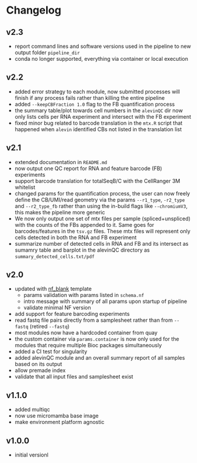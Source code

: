 # Changelog


## v2.3
- report command lines and software versions used in the pipeline to new output folder `pipeline_dir`
- conda no longer supported, everything via container or local execution
## v2.2
- added error strategy to each module, now submitted processes will finish if any process fails rather than killing the entire pipeline
- added `--keepCBFraction 1.0` flag to the FB quantification process
- the summary table/plot towards cell numbers in the `alevinQC` dir now only lists cells per RNA experiment and intersect with the FB experiment
- fixed minor bug related to barcode translation in the `mtx.R` script that happened when `alevin` identified CBs not listed in the translation list
## v2.1
- extended documentation in `README.md`
- now output one QC report for RNA and feature barcode (FB) experiments
- support barcode translation for totalSeqB/C with the CellRanger 3M whitelist
- changed params for the quantification process, the user can now freely define the CB/UMI/read geometry via the params `--r1_type`, `-r2_type` and `--r2_type_fb` rather than using the in-build flags like `--chromiumV3`, this makes the pipeline more generic
- We now only output one set of mtx files per sample (spliced+unspliced) with the counts of the FBs appended to it. Same goes for barcodes/features in the `tsv.gz` files. These mtx files will represent only cells detected in both the RNA and FB experiment
- summarize number of detected cells in RNA and FB and its intersect as sumamry table and barplot in the alevinQC directory as `summary_detected_cells.txt/pdf`
## v2.0
- updated with [nf_blank](https://github.com/ATpoint/nf_blank) template
  - params validation with params listed in `schema.nf`
  - intro message with summary of all params upon startup of pipeline
  - validate minimal NF version
- add support for feature barcoding experiments
- read fastq file pairs directly from a samplesheet rather than from `--fastq` (retired `--fastq`)
- most modules now have a hardcoded container from quay
- the custom container via `params.container` is now only used for the modules that require multiple Bioc packages simultaneously
- added a CI test for singularity
- added alevinQC module and an overall summary report of all samples based on its output
- allow premade index
- validate that all input files and samplesheet exist
## v1.1.0
- added multiqc
- now use micromamba base image
- make environment platform agnostic
## v1.0.0
- initial versionl
